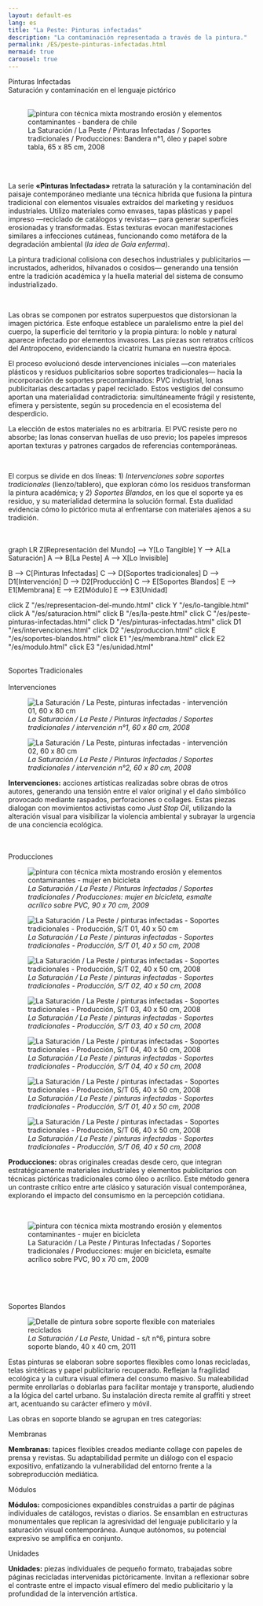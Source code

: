```yaml
---
layout: default-es  
lang: es  
title: "La Peste: Pinturas infectadas"  
description: "La contaminación representada a través de la pintura."  
permalink: /ES/peste-pinturas-infectadas.html  
mermaid: true
carousel: true
---
```

<div class="titulo">Pinturas Infectadas</div>
<div class="subtitulo">Saturación y contaminación en el lenguaje pictórico</div><br>

<figure class="imagen-con-caption">
  <img src="/assets/img/la-peste---pintura02.jpg" alt="pintura con técnica mixta mostrando erosión y elementos contaminantes - bandera de chile" loading="lazy">
  <figcaption>La Saturación / La Peste / Pinturas Infectadas / Soportes tradicionales / Producciones: Bandera n°1, óleo y papel sobre tabla, 65 x 85 cm, 2008</figcaption>
</figure>

<br><br>
<div class="parrafo">
  <p>La serie <strong>«Pinturas Infectadas»</strong> retrata la saturación y la contaminación del paisaje contemporáneo mediante una técnica híbrida que fusiona la pintura tradicional con elementos visuales extraídos del marketing y residuos industriales. Utilizo materiales como envases, tapas plásticas y papel impreso —reciclado de catálogos y revistas— para generar superficies erosionadas y transformadas. Estas texturas evocan manifestaciones similares a infecciones cutáneas, funcionando como metáfora de la degradación ambiental (<em>la idea de Gaia enferma</em>).</p>

  <p>La pintura tradicional colisiona con desechos industriales y publicitarios —incrustados, adheridos, hilvanados o cosidos— generando una tensión entre la tradición académica y la huella material del sistema de consumo industrializado.</p><br>

  <p>Las obras se componen por estratos superpuestos que distorsionan la imagen pictórica. Este enfoque establece un paralelismo entre la piel del cuerpo, la superficie del territorio y la propia pintura: lo noble y natural aparece infectado por elementos invasores. Las piezas son retratos críticos del Antropoceno, evidenciando la cicatriz humana en nuestra época.</p>

  <p>El proceso evolucionó desde intervenciones iniciales —con materiales plásticos y residuos publicitarios sobre soportes tradicionales— hacia la incorporación de soportes precontaminados: PVC industrial, lonas publicitarias descartadas y papel reciclado. Estos vestigios del consumo aportan una materialidad contradictoria: simultáneamente frágil y resistente, efímera y persistente, según su procedencia en el ecosistema del desperdicio.</p>

  <p>La elección de estos materiales no es arbitraria. El PVC resiste pero no absorbe; las lonas conservan huellas de uso previo; los papeles impresos aportan texturas y patrones cargados de referencias contemporáneas.</p><br>

  <p>El corpus se divide en dos líneas: 1) <em>Intervenciones sobre soportes tradicionales</em> (lienzo/tablero), que exploran cómo los residuos transforman la pintura académica; y 2) <em>Soportes Blandos</em>, en los que el soporte ya es residuo, y su materialidad determina la solución formal. Esta dualidad evidencia cómo lo pictórico muta al enfrentarse con materiales ajenos a su tradición.</p>
</div>
<br><br>

<div class="mermaid">
graph LR
  Z[Representación del Mundo] --> Y[Lo Tangible]
  Y --> A[La Saturación]
  A --> B[La Peste]
  A --> X[Lo Invisible]

  B --> C[Pinturas Infectadas]
  C --> D[Soportes tradicionales]
  D --> D1[Intervención]
  D --> D2[Producción]
  C --> E[Soportes Blandos]
  E --> E1[Membrana]
  E --> E2[Módulo]
  E --> E3[Unidad]

  click Z "/es/representacion-del-mundo.html"
  click Y "/es/lo-tangible.html"
  click A "/es/saturacion.html"
  click B "/es/la-peste.html"
  click C "/es/peste-pinturas-infectadas.html"
  click D "/es/pinturas-infectadas.html"
  click D1 "/es/intervenciones.html"
  click D2 "/es/produccion.html"
  click E "/es/soportes-blandos.html"
  click E1 "/es/membrana.html"
  click E2 "/es/modulo.html"
  click E3 "/es/unidad.html"
</div>

<br>
<div class="subtitulo">Soportes Tradicionales</div>
<br>
<div class="subtitulo2">Intervenciones</div>
<div class="owl-carousel carousel-imagen">
  <div class="item--imagen">
    <figure class="imagen-con-caption">
      <img class="carousel-img" src="/assets/img/pinturainfectada-intervencion-01.jpg" alt="La Saturación / La Peste, pinturas infectadas - intervención 01, 60 x 80 cm" loading="lazy">
      <figcaption><em>La Saturación / La Peste / Pinturas Infectadas / Soportes tradicionales / intervención n°1, 60 x 80 cm, 2008</em></figcaption>
    </figure>
  </div>
  <div class="item--imagen">
    <figure class="imagen-con-caption">
      <img class="carousel-img" src="/assets/img/pinturainfectada-intervencion-02.jpg" alt="La Saturación / La Peste, pinturas infectadas - intervención 02, 60 x 80 cm" loading="lazy">
      <figcaption><em>La Saturación / La Peste / Pinturas Infectadas / Soportes tradicionales / intervención n°2, 60 x 80 cm, 2008</em></figcaption>
    </figure>
  </div>
</div>

<div class="parrafo">
  <p><strong>Intervenciones:</strong> acciones artísticas realizadas sobre obras de otros autores, generando una tensión entre el valor original y el daño simbólico provocado mediante raspados, perforaciones o collages. Estas piezas dialogan con movimientos activistas como <em>Just Stop Oil</em>, utilizando la alteración visual para visibilizar la violencia ambiental y subrayar la urgencia de una conciencia ecológica.</p>
</div>
<br><br>
<div class="subtitulo2">Producciones</div>
<div class="owl-carousel carousel-imagen">
  <div class="item--imagen">
    <figure class="imagen-con-caption">
      <img class="carousel-img" src="/assets/img/pinturainfectada-produccion-ST-001.jpg" alt="pintura con técnica mixta mostrando erosión y elementos contaminantes - mujer en bicicleta" loading="lazy">
      <figcaption><em>La Saturación / La Peste / Pinturas Infectadas / Soportes tradicionales / Producciones: mujer en bicicleta, esmalte acrílico sobre PVC, 90 x 70 cm, 2009</em></figcaption>
    </figure>
  </div>
<div class="owl-carousel carousel-imagen">
  <div class="item--imagen">
    <figure class="imagen-con-caption">
      <img class="carousel-img" src="/assets/img/pes-pint-produccion-Serie01-001.jpg" alt="La Saturación / La Peste / pinturas infectadas - Soportes tradicionales - Producción, S/T 01, 40 x 50 cm" loading="lazy">
      <figcaption><em>La Saturación / La Peste / pinturas infectadas - Soportes tradicionales - Producción, S/T 01, 40 x 50 cm, 2008</em></figcaption>
    </figure>
  </div>
  <div class="item--imagen">
    <figure class="imagen-con-caption">
      <img class="carousel-img" src="/assets/img/pes-pint-produccion-Serie01-002.jpg" alt="La Saturación / La Peste / pinturas infectadas - Soportes tradicionales - Producción, S/T 02, 40 x 50 cm, 2008" loading="lazy">
      <figcaption><em>La Saturación / La Peste / pinturas infectadas - Soportes tradicionales - Producción, S/T 02, 40 x 50 cm, 2008</em></figcaption>
    </figure>
  </div>
  <div class="item--imagen">
    <figure class="imagen-con-caption">
      <img class="carousel-img" src="/assets/img/pes-pint-produccion-Serie01-003.jpg" alt="La Saturación / La Peste / pinturas infectadas - Soportes tradicionales - Producción, S/T 03, 40 x 50 cm, 2008" loading="lazy">
      <figcaption><em>La Saturación / La Peste / pinturas infectadas - Soportes tradicionales - Producción, S/T 03, 40 x 50 cm, 2008</em></figcaption>
    </figure>
  </div>
  <div class="item--imagen">
    <figure class="imagen-con-caption">
      <img class="carousel-img" src="/assets/img/pes-pint-produccion-Serie01-004.jpg" alt="La Saturación / La Peste / pinturas infectadas - Soportes tradicionales - Producción, S/T 04, 40 x 50 cm, 2008" loading="lazy">
      <figcaption><em>La Saturación / La Peste / pinturas infectadas - Soportes tradicionales - Producción, S/T 04, 40 x 50 cm, 2008</em></figcaption>
    </figure>
  </div>
  <div class="item--imagen">
    <figure class="imagen-con-caption">
      <img class="carousel-img" src="/assets/img/pes-pint-produccion-Serie01-005.jpg" alt="La Saturación / La Peste / pinturas infectadas - Soportes tradicionales - Producción, S/T 05, 40 x 50 cm, 2008" loading="lazy">
      <figcaption><em>La Saturación / La Peste / pinturas infectadas - Soportes tradicionales - Producción, S/T 01, 40 x 50 cm, 2008</em></figcaption>
    </figure>
  </div>
  <div class="item--imagen">
    <figure class="imagen-con-caption">
      <img class="carousel-img" src="/assets/img/pes-pint-produccion-Serie01-006.jpg" alt="La Saturación / La Peste / pinturas infectadas - Soportes tradicionales - Producción, S/T 06, 40 x 50 cm, 2008" loading="lazy">
      <figcaption><em>La Saturación / La Peste / pinturas infectadas - Soportes tradicionales - Producción, S/T 06, 40 x 50 cm, 2008</em></figcaption>
    </figure>
  </div>
</div>

<div class="parrafo">
  <p><strong>Producciones:</strong> obras originales creadas desde cero, que integran estratégicamente materiales industriales y elementos publicitarios con técnicas pictóricas tradicionales como óleo o acrílico. Este método genera un contraste crítico entre arte clásico y saturación visual contemporánea, explorando el impacto del consumismo en la percepción cotidiana.</p>
</div>
<br>
<figure class="imagen-con-caption">
  <img src="/assets/img/pinturainfectada-produccion-ST-001.jpg" alt="pintura con técnica mixta mostrando erosión y elementos contaminantes - mujer en bicicleta" loading="lazy">
  <figcaption>La Saturación / La Peste / Pinturas Infectadas / Soportes tradicionales / Producciones: mujer en bicicleta, esmalte acrílico sobre PVC, 90 x 70 cm, 2009</figcaption>
</figure>

<br><br><br>
<div class="subtitulo">Soportes Blandos</div>
<figure class="imagen-con-caption">
  <img src="/assets/img/la-peste-pintura-soporte-blando-unidad-01.jpg" alt="Detalle de pintura sobre soporte flexible con materiales reciclados" loading="lazy">
  <figcaption><em>La Saturación / La Peste</em>, Unidad - s/t n°6, pintura sobre soporte blando, 40 x 40 cm, 2011</figcaption>
</figure>

<div class="parrafo">
  <p>Estas pinturas se elaboran sobre soportes flexibles como lonas recicladas, telas sintéticas y papel publicitario recuperado. Reflejan la fragilidad ecológica y la cultura visual efímera del consumo masivo. Su maleabilidad permite enrollarlas o doblarlas para facilitar montaje y transporte, aludiendo a la lógica del cartel urbano. Su instalación directa remite al graffiti y street art, acentuando su carácter efímero y móvil.</p>
</div>

<div class="parrafo">
  <p>Las obras en soporte blando se agrupan en tres categorías:</p>
</div>

<div class="subtitulo2">Membranas</div>
<div class="parrafo">
  <p><strong>Membranas:</strong> tapices flexibles creados mediante collage con papeles de prensa y revistas. Su adaptabilidad permite un diálogo con el espacio expositivo, enfatizando la vulnerabilidad del entorno frente a la sobreproducción mediática.</p>
</div>

<div class="subtitulo2">Módulos</div>
<div class="parrafo">
  <p><strong>Módulos:</strong> composiciones expandibles construidas a partir de páginas individuales de catálogos, revistas o diarios. Se ensamblan en estructuras monumentales que replican la agresividad del lenguaje publicitario y la saturación visual contemporánea. Aunque autónomos, su potencial expresivo se amplifica en conjunto.</p>
</div>

<div class="subtitulo2">Unidades</div>
<div class="parrafo">
  <p><strong>Unidades:</strong> piezas individuales de pequeño formato, trabajadas sobre páginas recicladas intervenidas pictóricamente. Invitan a reflexionar sobre el contraste entre el impacto visual efímero del medio publicitario y la profundidad de la intervención artística.</p>
</div>

